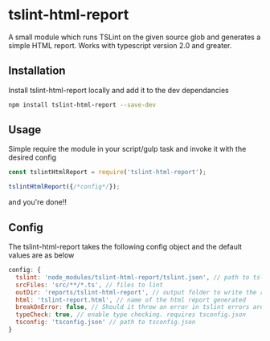 
# tslint-html-report
A small module which runs TSLint on the given source glob and generates a simple HTML report.
Works with typescript version 2.0 and greater.

## Installation

Install tslint-html-report locally and add it to the dev dependancies
```bash
npm install tslint-html-report --save-dev
```

## Usage

Simple require the module in your script/gulp task and invoke it with the desired config

```js
const tslintHtmlReport = require('tslint-html-report');

tslintHtmlReport({/*config*/});

```

and you're done!!

## Config

The tslint-html-report takes the following config object and the default values are as below

```js
config: {
  tslint: 'node_modules/tslint-html-report/tslint.json', // path to tslint.json
  srcFiles: 'src/**/*.ts', // files to lint
  outDir: 'reports/tslint-html-report', // output folder to write the report to.
  html: 'tslint-report.html', // name of the html report generated
  breakOnError: false, // Should it throw an error in tslint errors are found.
  typeCheck: true, // enable type checking. requires tsconfig.json
  tsconfig: 'tsconfig.json' // path to tsconfig.json
}
```
